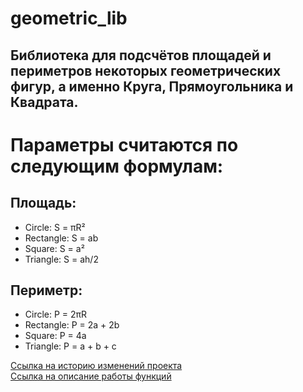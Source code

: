 # geometric_lib
## Библиотека для подсчётов площадей и периметров некоторых геометрических фигур, а именно Круга, Прямоугольника и Квадрата.

# Параметры считаются по следующим формулам:
## Площадь:
- Circle: S = πR²
- Rectangle: S = ab
- Square: S = a²
- Triangle: S = ah/2

## Периметр:
- Circle: P = 2πR
- Rectangle: P = 2a + 2b
- Square: P = 4a
- Triangle: P = a + b + c

[Ссылка на историю изменений проекта](https://github.com/GuySky/geometric_lib/blob/new_features_384231/docs/PR_HISTORY.md)  
[Ссылка на описание работы функций](https://github.com/GuySky/geometric_lib/blob/new_features_384231/docs/FUNC_DESCRIPTIONS.md)
